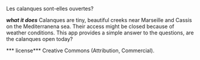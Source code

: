Les calanques sont-elles ouvertes?

***what it does***
Calanques are tiny, beautiful creeks near Marseille and Cassis on the Mediterranena sea. Their access might be closed because of weather conditions. This app provides a simple answer to the questions, are the calanques open today?

*** license***
Creative Commons (Attribution, Commercial).